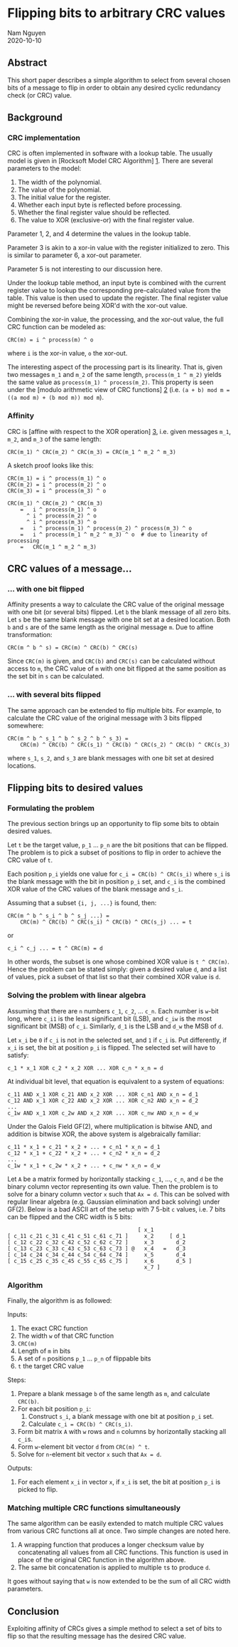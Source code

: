 # Flipping bits to arbitrary CRC values

Nam Nguyen<br/>
2020-10-10

## Abstract

This short paper describes a simple algorithm to select from several chosen
bits of a message to flip in order to obtain any desired cyclic redundancy
check (or CRC) value.

## Background

### CRC implementation

CRC is often implemented in software with a lookup table. The usually model is
given in [Rocksoft Model CRC Algorithm] [1]. There are several parameters to
the model:

1. The width of the polynomial.
1. The value of the polynomial.
1. The initial value for the register.
1. Whether each input byte is reflected before processing.
1. Whether the final register value should be reflected.
1. The value to XOR (exclusive-or) with the final register value.

Parameter 1, 2, and 4 determine the values in the lookup table.

Parameter 3 is akin to a xor-in value with the register initialized to zero.
This is similar to parameter 6, a xor-out parameter.

Parameter 5 is not interesting to our discussion here.

Under the lookup table method, an input byte is combined with the current
register value to lookup the corresponding pre-calculated value from the table.
This value is then used to update the register. The final register value might
be reversed before being XOR'd with the xor-out value.

Combining the xor-in value, the processing, and the xor-out value, the full CRC
function can be modeled as:

    CRC(m) = i ^ process(m) ^ o

where `i` is the xor-in value, `o` the xor-out.

The interesting aspect of the processing part is its linearity. That is, given
two messages `m_1` and `m_2` of the same length, `process(m_1 ^ m_2)` yields
the same value as `process(m_1) ^ process(m_2)`. This property is seen under
the [modulo arithmetic view of CRC functions] [2] (i.e.
`(a + b) mod m = ((a mod m) + (b mod m)) mod m`).

### Affinity

CRC is [affine with respect to the XOR operation] [3], i.e. given messages
`m_1`, `m_2`, and `m_3` of the same length:

    CRC(m_1) ^ CRC(m_2) ^ CRC(m_3) = CRC(m_1 ^ m_2 ^ m_3)

A sketch proof looks like this:

    CRC(m_1) = i ^ process(m_1) ^ o
    CRC(m_2) = i ^ process(m_2) ^ o
    CRC(m_3) = i ^ process(m_3) ^ o

    CRC(m_1) ^ CRC(m_2) ^ CRC(m_3)
        =   i ^ process(m_1) ^ o
          ^ i ^ process(m_2) ^ o
          ^ i ^ process(m_3) ^ o
        =   i ^ process(m_1) ^ process(m_2) ^ process(m_3) ^ o
        =   i ^ process(m_1 ^ m_2 ^ m_3) ^ o  # due to linearity of processing
        =   CRC(m_1 ^ m_2 ^ m_3)

## CRC values of a message...

### ... with one bit flipped

Affinity presents a way to calculate the CRC value of the original message with
one bit (or several bits) flipped. Let `b` the blank message of all zero bits.
Let `s` be the same blank message with one bit set at a desired location. Both
`b` and `s` are of the same length as the original message `m`. Due to affine
transformation:

    CRC(m ^ b ^ s) = CRC(m) ^ CRC(b) ^ CRC(s)

Since `CRC(m)` is given, and `CRC(b)` and `CRC(s)` can be calculated without
access to `m`, the CRC value of `m` with one bit flipped at the same position
as the set bit in `s` can be calculated.

### ... with several bits flipped

The same approach can be extended to flip multiple bits. For example, to
calculate the CRC value of the original message with 3 bits flipped somewhere:

    CRC(m ^ b ^ s_1 ^ b ^ s_2 ^ b ^ s_3) =
        CRC(m) ^ CRC(b) ^ CRC(s_1) ^ CRC(b) ^ CRC(s_2) ^ CRC(b) ^ CRC(s_3)

where `s_1`, `s_2`, and `s_3` are blank messages with one bit set at desired
locations.

## Flipping bits to desired values

### Formulating the problem

The previous section brings up an opportunity to flip some bits to obtain
desired values.

Let `t` be the target value, `p_1` ... `p_n` are the bit positions that can
be flipped. The problem is to pick a subset of positions to flip in order to
achieve the CRC value of `t`.

Each position `p_i` yields one value for `c_i = CRC(b) ^ CRC(s_i)` where `s_i`
is the blank message with the bit in position `p_i` set, and `c_i` is the
combined XOR value of the CRC values of the blank message and `s_i`.

Assuming that a subset `{i, j, ...}` is found, then:

    CRC(m ^ b ^ s_i ^ b ^ s_j ...) =
        CRC(m) ^ CRC(b) ^ CRC(s_i) ^ CRC(b) ^ CRC(s_j) ... = t

or

    c_i ^ c_j ... = t ^ CRC(m) = d

In other words, the subset is one whose combined XOR value is `t ^ CRC(m)`.
Hence the problem can be stated simply: given a desired value `d`, and a list
of values, pick a subset of that list so that their combined XOR value is `d`.

### Solving the problem with linear algebra

Assuming that there are `n` numbers `c_1`, `c_2`, ... `c_n`. Each number is
`w`-bit long, where `c_i1` is the least significant bit (LSB), and `c_iw` is
the most significant bit (MSB) of `c_i`. Similarly, `d_1` is the LSB and `d_w`
the MSB of `d`.

Let `x_i` be `0` if `c_i` is not in the selected set, and `1` if `c_i` is. Put
differently, if `x_i` is set, the bit at position `p_i` is flipped. The
selected set will have to satisfy:

    c_1 * x_1 XOR c_2 * x_2 XOR ... XOR c_n * x_n = d

At individual bit level, that equation is equivalent to a system of equations:

    c_11 AND x_1 XOR c_21 AND x_2 XOR ... XOR c_n1 AND x_n = d_1
    c_12 AND x_1 XOR c_22 AND x_2 XOR ... XOR c_n2 AND x_n = d_2
    ...
    c_1w AND x_1 XOR c_2w AND x_2 XOR ... XOR c_nw AND x_n = d_w

Under the Galois Field GF(2), where multiplication is bitwise AND, and addition
is bitwise XOR, the above system is algebraically familiar:

    c_11 * x_1 + c_21 * x_2 + ... + c_n1 * x_n = d_1
    c_12 * x_1 + c_22 * x_2 + ... + c_n2 * x_n = d_2
    ...
    c_1w * x_1 + c_2w * x_2 + ... + c_nw * x_n = d_w

Let `A` be a matrix formed by horizontally stacking `c_1`, ..., `c_n`, and `d`
be the binary column vector representing its own value. Then the problem is to
solve for a binary column vector `x` such that `Ax = d`. This can be solved
with regular linear algebra (e.g. Gaussian elimination and back solving) under
GF(2). Below is a bad ASCII art of the setup with 7 5-bit `c` values, i.e. 7
bits can be flipped and the CRC width is 5 bits:

                                             [ x_1
    [ c_11 c_21 c_31 c_41 c_51 c_61 c_71 ]     x_2     [ d_1
    [ c_12 c_22 c_32 c_42 c_52 c_62 c_72 ]     x_3       d_2
    [ c_13 c_23 c_33 c_43 c_53 c_63 c_73 ] @   x_4   =   d_3
    [ c_14 c_24 c_34 c_44 c_54 c_64 c_74 ]     x_5       d_4
    [ c_15 c_25 c_35 c_45 c_55 c_65 c_75 ]     x_6       d_5 ]
                                               x_7 ]

### Algorithm

Finally, the algorithm is as followed:

Inputs:

1. The exact CRC function
1. The width `w` of that CRC function
1. `CRC(m)`
1. Length of `m` in bits
1. A set of `n` positions `p_1` ... `p_n` of flippable bits
1. `t` the target CRC value

Steps:

1. Prepare a blank message `b` of the same length as `m`, and calculate
   `CRC(b)`.
1. For each bit position `p_i`:
    1. Construct `s_i`, a blank message with one bit at position `p_i` set.
    1. Calculate `c_i = CRC(b) ^ CRC(s_i)`.
1. Form bit matrix `A` with `w` rows and `n` columns by horizontally stacking
   all `c_i`s.
1. Form `w`-element bit vector `d` from `CRC(m) ^ t`.
1. Solve for `n`-element bit vector `x` such that `Ax = d`.

Outputs:

1. For each element `x_i` in vector `x`, if `x_i` is set, the bit at position
   `p_i` is picked to flip.

### Matching multiple CRC functions simultaneously

The same algorithm can be easily extended to match multiple CRC values from
various CRC functions all at once. Two simple changes are noted here.

1. A wrapping function that produces a longer checksum value by concatenating
   all values from all CRC functions. This function is used in place of the
   original CRC function in the algorithm above.
1. The same bit concatenation is applied to multiple `t`s to produce `d`.

It goes without saying that `w` is now extended to be the sum of all CRC width
parameters.

## Conclusion

Exploiting affinity of CRCs gives a simple method to select a set of bits to
flip so that the resulting message has the desired CRC value.

[1]: <https://zlib.net/crc_v3.txt> "A PAINLESS GUIDE TO CRC ERROR DETECTION
ALGORITHMS by Ross N. Williams"

[2]: <https://en.wikipedia.org/wiki/Mathematics_of_cyclic_redundancy_checks>
"Mathematics of cyclic redundancy checks by Wikipedia"

[3]: <https://www.ndss-symposium.org/wp-content/uploads/2020/04/bar2020-23011.pdf>
"It Doesn't Have to Be So Hard: Efficient Symbolic Reasoning for CRCs by
Vaibhav Sharma & Navid Emamdoost & Seonmo Kim & Stephen McCamant"
